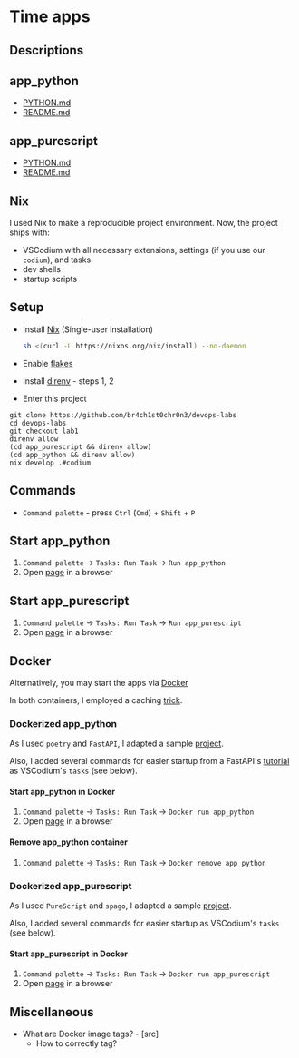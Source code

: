 # Time apps

## Descriptions

## app_python

- [PYTHON.md](./app_python/PYTHON.md)
- [README.md](./app_python/README.md)

## app_purescript

- [PYTHON.md](./app_purescript/PURESCRIPT.md)
- [README.md](./app_purescript/README.md)

## Nix

I used Nix to make a reproducible project environment. Now, the project ships with:

- VSCodium with all necessary extensions, settings (if you use our `codium`), and tasks
- dev shells
- startup scripts

## Setup

- Install [Nix](https://nixos.org/download.html) (Single-user installation)

  ```sh
  sh <(curl -L https://nixos.org/nix/install) --no-daemon
  ```

- Enable [flakes](https://nixos.wiki/wiki/Flakes#Permanent)

- Install [direnv](https://direnv.net/#basic-installation) - steps 1, 2

- Enter this project

```console
git clone https://github.com/br4ch1st0chr0n3/devops-labs
cd devops-labs
git checkout lab1
direnv allow
(cd app_purescript && direnv allow)
(cd app_python && direnv allow)
nix develop .#codium
```

## Commands

- `Command palette` - press `Ctrl` (`Cmd`) + `Shift` + `P`

## Start app_python

1. `Command palette` -> `Tasks: Run Task` -> `Run app_python`
1. Open [page](http://127.0.0.1:8000) in a browser

## Start app_purescript

1. `Command palette` -> `Tasks: Run Task` -> `Run app_purescript`
1. Open [page](http://127.0.0.1:8001) in a browser

## Docker

Alternatively, you may start the apps via [Docker](https://www.docker.com/)

In both containers, I employed a caching [trick](https://fastapi.tiangolo.com/deployment/docker/#docker-cache).

### Dockerized app_python

As I used `poetry` and `FastAPI`, I adapted a sample [project](https://github.com/svx/poetry-fastapi-docker).

Also, I added several commands for easier startup from a FastAPI's [tutorial](https://fastapi.tiangolo.com/deployment/docker/) as VSCodium's `tasks` (see below).

#### Start app_python in Docker

1. `Command palette` -> `Tasks: Run Task` -> `Docker run app_python`
2. Open [page](http://127.0.0.1:8002) in a browser

#### Remove app_python container

1. `Command palette` -> `Tasks: Run Task` -> `Docker remove app_python`

### Dockerized app_purescript

As I used `PureScript` and `spago`, I adapted a sample [project](https://github.com/codewars/purescript).

Also, I added several commands for easier startup as VSCodium's `tasks` (see below).

#### Start app_purescript in Docker

1. `Command palette` -> `Tasks: Run Task` -> `Docker run app_purescript`
2. Open [page](http://127.0.0.1:8003) in a browser

## Miscellaneous

- What are Docker image tags? - [src]
  - How to correctly tag?